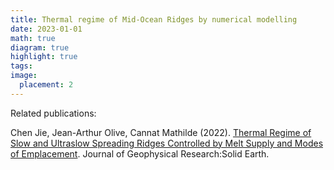 ```yaml
---
title: Thermal regime of Mid-Ocean Ridges by numerical modelling
date: 2023-01-01
math: true
diagram: true
highlight: true
tags: 
image:
  placement: 2
---
```




Related publications: 

Chen Jie, Jean-Arthur Olive, Cannat Mathilde (2022). [Thermal Regime of Slow and Ultraslow Spreading Ridges Controlled by Melt Supply and Modes of Emplacement](http://localhost:1313/publication/chen_et_al_2022_jgr/). Journal of Geophysical Research:Solid Earth.
